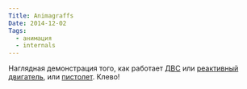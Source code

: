 ```yaml
---
Title: Animagraffs
Date: 2014-12-02
Tags:
  - анимация
  - internals
---
```


Наглядная демонстрация того, как работает [ДВС](http://animagraffs.com/how-a-car-engine-works/) или [реактивный двигатель](http://animagraffs.com/inside-a-jet-engine/), или [пистолет](http://animagraffs.com/how-a-handgun-works-1911-45/). Клево!
